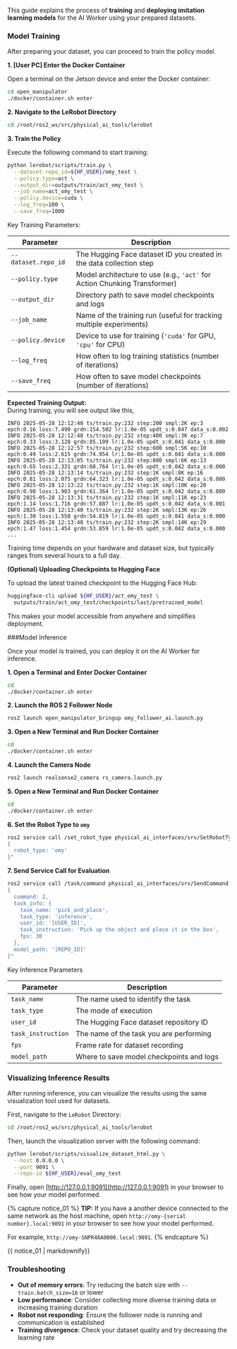 

This guide explains the process of **training** and **deploying imitation learning models** for the AI Worker using your prepared datasets.

### Model Training

After preparing your dataset, you can proceed to train the policy model.

**1. [User PC] Enter the Docker Container**

Open a terminal on the Jetson device and enter the Docker container:
```bash
cd open_manipulator
./docker/container.sh enter
```

**2. Navigate to the LeRobot Directory**

```bash
cd /root/ros2_ws/src/physical_ai_tools/lerobot
```

**3. Train the Policy**

Execute the following command to start training:

```bash
python lerobot/scripts/train.py \
  --dataset.repo_id=${HF_USER}/omy_test \
  --policy.type=act \
  --output_dir=outputs/train/act_omy_test \
  --job_name=act_omy_test \
  --policy.device=cuda \
  --log_freq=100 \
  --save_freq=1000
```
Key Training Parameters:  

| **Parameter**       | **Description**                                                           |
| ------------------- | ------------------------------------------------------------------------- |
| `--dataset.repo_id` | The Hugging Face dataset ID you created in the data collection step       |
| `--policy.type`     | Model architecture to use (e.g., `'act'` for Action Chunking Transformer) |
| `--output_dir`      | Directory path to save model checkpoints and logs                         |
| `--job_name`        | Name of the training run (useful for tracking multiple experiments)       |
| `--policy.device`   | Device to use for training (`'cuda'` for GPU, `'cpu'` for CPU)            |
| `--log_freq`        | How often to log training statistics (number of iterations)               |
| `--save_freq`       | How often to save model checkpoints (number of iterations)                |


**Expected Training Output:**  
During training, you will see output like this,
```
INFO 2025-05-28 12:12:40 ts/train.py:232 step:200 smpl:2K ep:3 epch:0.16 loss:7.490 grdn:154.502 lr:1.0e-05 updt_s:0.047 data_s:0.002
INFO 2025-05-28 12:12:48 ts/train.py:232 step:400 smpl:3K ep:7 epch:0.33 loss:3.128 grdn:85.109 lr:1.0e-05 updt_s:0.041 data_s:0.000
INFO 2025-05-28 12:12:57 ts/train.py:232 step:600 smpl:5K ep:10 epch:0.49 loss:2.615 grdn:74.954 lr:1.0e-05 updt_s:0.041 data_s:0.000
INFO 2025-05-28 12:13:05 ts/train.py:232 step:800 smpl:6K ep:13 epch:0.65 loss:2.331 grdn:68.764 lr:1.0e-05 updt_s:0.042 data_s:0.000
INFO 2025-05-28 12:13:14 ts/train.py:232 step:1K smpl:8K ep:16 epch:0.81 loss:2.075 grdn:64.323 lr:1.0e-05 updt_s:0.042 data_s:0.000
INFO 2025-05-28 12:13:22 ts/train.py:232 step:1K smpl:10K ep:20 epch:0.98 loss:1.903 grdn:61.364 lr:1.0e-05 updt_s:0.042 data_s:0.000
INFO 2025-05-28 12:13:31 ts/train.py:232 step:1K smpl:11K ep:23 epch:1.14 loss:1.716 grdn:57.887 lr:1.0e-05 updt_s:0.042 data_s:0.001
INFO 2025-05-28 12:13:40 ts/train.py:232 step:2K smpl:13K ep:26 epch:1.30 loss:1.558 grdn:54.819 lr:1.0e-05 updt_s:0.041 data_s:0.000
INFO 2025-05-28 12:13:48 ts/train.py:232 step:2K smpl:14K ep:29 epch:1.47 loss:1.454 grdn:53.859 lr:1.0e-05 updt_s:0.042 data_s:0.000
...
```

Training time depends on your hardware and dataset size, but typically ranges from several hours to a full day.

**(Optional) Uploading Checkpoints to Hugging Face**

To upload the latest trained checkpoint to the Hugging Face Hub:

```bash
huggingface-cli upload ${HF_USER}/act_omy_test \
  outputs/train/act_omy_test/checkpoints/last/pretrained_model
```

This makes your model accessible from anywhere and simplifies deployment.

###Model Inference

Once your model is trained, you can deploy it on the AI Worker for inference.

**1. Open a Terminal and Enter Docker Container**
```bash
cd 
./docker/container.sh enter
```

**2. Launch the ROS 2 Follower Node**
```bash
ros2 launch open_manipulator_bringup omy_follower_ai.launch.py
```

**3. Open a New Terminal and Run Docker Container**
```bash
cd 
./docker/container.sh enter
```

**4. Launch the Camera Node**
```bash
ros2 launch realsense2_camera rs_camera.launch.py
```

**5. Open a New Terminal and Run Docker Container**
```bash
cd 
./docker/container.sh enter
```

**6. Set the Robot Type to `omy`**
```bash
ros2 service call /set_robot_type physical_ai_interfaces/srv/SetRobotType "
{
  robot_type: 'omy'
}"
```

**7. Send Service Call for Evaluation**
```bash
ros2 service call /task/command physical_ai_interfaces/srv/SendCommand "
{
  command: 2,
  task_info: {
    task_name: 'pick_and_place',
    task_type: 'inference',
    user_id: '[USER_ID]',
    task_instruction: 'Pick up the object and place it in the box',
    fps: 30
  },
  model_path: '[REPO_ID]'
}"
```
 Key Inference Parameters

| Parameter | Description |
|-----------|-------------|
| `task_name` | The name used to identify the task |
| `task_type` | The mode of execution |
| `user_id` | The Hugging Face dataset repository ID |
| `task_instruction` | The name of the task you are performing |
| `fps` | Frame rate for dataset recording |
| `model_path` | Where to save model checkpoints and logs |

### Visualizing Inference Results

After running inference, you can visualize the results using the same visualization tool used for datasets.

First, navigate to the `LeRobot` Directory:
```bash
cd /root/ros2_ws/src/physical_ai_tools/lerobot
```

Then, launch the visualization server with the following command:

```bash
python lerobot/scripts/visualize_dataset_html.py \
  --host 0.0.0.0 \
  --port 9091 \
  --repo-id ${HF_USER}/eval_omy_test
```

Finally, open [http://127.0.0.1:9091](http://127.0.0.1:9091) in your browser to see how your model performed.

{% capture notice_01 %}
**TIP:**
If you have a another device connected to the same network as the host machine, open `http://omy-{serial number}.local:9091` in your browser to see how your model performed.

For example, `http://omy-SNPR48A0000.local:9091`.
{% endcapture %}
<div class="notice--succuess">{{ notice_01 | markdownify}}</div>

### Troubleshooting

- **Out of memory errors**: Try reducing the batch size with `--train.batch_size=16` or lower
- **Low performance**: Consider collecting more diverse training data or increasing training duration
- **Robot not responding**: Ensure the follower node is running and communication is established
- **Training divergence**: Check your dataset quality and try decreasing the learning rate

